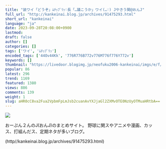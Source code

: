 ```yaml
---
title: "装ワイ「どうぞ」ﾑﾁｯﾌﾟﾘｯ♡長「…議こうか」ワイ(…♡) Jやきう関@おんJ"
full_url: "http://kankeinai.blog.jp/archives/91475293.html"
short_url: "kankeinai"
language: "ja"
date: 2023-09-28T20:08:00+0900
lastmod: 
draft: false
author: []
categories: []
tags: ['ワイ', 'ﾑﾁｯﾌﾟﾘｯ']
encoded_tags: ['44Ov44Kk', '776R776B772v776M776f776Y772v']
keywords: []
thumbnail: "https://livedoor.blogimg.jp/neofuku2006-kankeinai/imgs/e/f/eff679ca-s.jpg"
popular: 86
latest: 296
trend: 1169
featured: 1380
views: 886
comments: 139
weight: 1
slug: aHR0cC8va2Fua2VpbmFpLmJsb2cuanAvYXJjaGl2ZXMvOTE0NzUyOTMuaHRtbA==
---
```


![](https://livedoor.blogimg.jp/neofuku2006-kankeinai/imgs/e/f/eff679ca-s.jpg)

<div> <p id='blog-description'>おーぷん２んのJ(おんJ)のまとめサイト。 野球に関スやアニメや漫画、カッス、打組んだス、定期ネタが多いブログ。</p> </div>

(http//kankeinai.blog.jp/archives/91475293.html)
